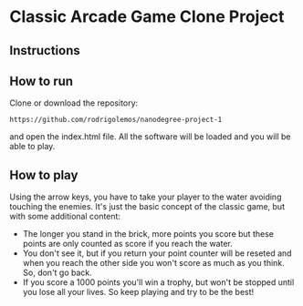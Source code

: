 # Classic Arcade Game Clone Project

## Instructions

## How to run

Clone or download the repository:
```
https://github.com/rodrigolemos/nanodegree-project-1
```
and open the index.html file. All the software will be loaded and you will be able to play.

## How to play

Using the arrow keys, you have to take your player to the water avoiding touching the enemies. It's just the basic concept of the classic game, but with some additional content:
* The longer you stand in the brick, more points you score but these points are only counted as score if you reach the water.
* You don't see it, but if you return your point counter will be reseted and when you reach the other side you won't score as much as you think. So, don't go back.
* If you score a 1000 points you'll win a trophy, but won't be stopped until you lose all your lives. So keep playing and try to be the best!
